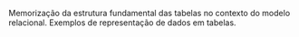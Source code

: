Memorização da estrutura fundamental das tabelas no contexto do modelo relacional.
Exemplos de representação de dados em tabelas.
